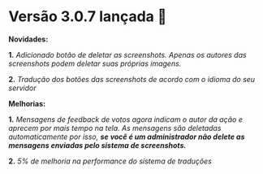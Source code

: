 # Versão 3.0.7 lançada 🎉

**Novidades:**

**1.** *Adicionado botão de deletar as screenshots. Apenas os autores das screenshots podem deletar suas próprias imagens.*

**2.** *Tradução dos botões das screenshots de acordo com o idioma do seu servidor*



**Melhorias:**

**1.** *Mensagens de feedback de votos agora indicam o autor da ação e aprecem por mais tempo na tela. As mensagens são deletadas automaticamente por isso, **se você é um administrador não delete as mensagens enviadas pelo sistema de screenshots.***

**2.** *5% de melhoria na performance do sistema de traduções*